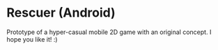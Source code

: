 # Rescuer (Android)
Prototype of a hyper-casual mobile 2D game with an original concept. I hope you like it! :)

